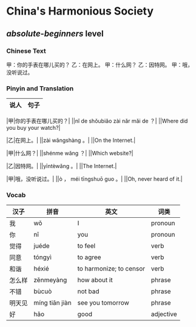 # China's Harmonious Society
## *absolute-beginners* level

### Chinese Text
甲：你的手表在哪儿买的？
乙：在网上。
甲：什么网？
乙：因特网。
甲：哦，没听说过。

### Pinyin and Translation
|说人|句子|
|----|----|

|甲|你的手表在哪儿买的？|
||nǐ de shǒubiǎo zài nǎr mǎi de ？|
||Where did you buy your watch?|

|乙|在网上。|
||zài wǎngshàng 。|
||On the Internet.|

|甲|什么网？|
||shénme wǎng ？|
||Which website?|

|乙|因特网。|
||yīntèwǎng 。|
||The Internet.|

|甲|哦，没听说过。|
||ò ， méi tīngshuō guo 。|
||Oh, never heard of it.|
### Vocab
|汉子|拼音|英文|词类|
|----|----|----|----|
|我|wǒ|I|pronoun|
|你|nǐ|you|pronoun|
|觉得|juéde|to feel|verb|
|同意|tóngyì|to agree|verb|
|和谐|héxié|to harmonize; to censor|verb|
|怎么样|zěnmeyàng|how about it|phrase|
|不错|bùcuò|not bad|phrase|
|明天见|míng tiān jiàn|see you tomorrow|phrase|
|好|hǎo|good|adjective|